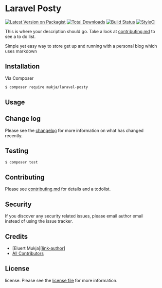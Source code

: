 # Laravel Posty

[![Latest Version on Packagist][ico-version]][link-packagist]
[![Total Downloads][ico-downloads]][link-downloads]
[![Build Status][ico-travis]][link-travis]
[![StyleCI][ico-styleci]][link-styleci]

This is where your description should go. Take a look at [contributing.md](contributing.md) to see a to do list.

Simple yet easy way to store get up and running with a personal blog which uses markdown

## Installation

Via Composer

``` bash
$ composer require mukja/laravel-posty
```

## Usage

## Change log

Please see the [changelog](changelog.md) for more information on what has changed recently.

## Testing

``` bash
$ composer test
```

## Contributing

Please see [contributing.md](contributing.md) for details and a todolist.

## Security

If you discover any security related issues, please email author email instead of using the issue tracker.

## Credits

- [Eluert Mukja][[link-author](https://github.com/Erth0)]
- [All Contributors][link-contributors]

## License

license. Please see the [license file](license.md) for more information.

[ico-version]: https://img.shields.io/packagist/v/mukja/posty.svg?style=flat-square
[ico-downloads]: https://img.shields.io/packagist/dt/mukja/posty.svg?style=flat-square
[ico-travis]: https://img.shields.io/travis/mukja/posty/master.svg?style=flat-square
[ico-styleci]: https://styleci.io/repos/12345678/shield

[link-packagist]: https://packagist.org/packages/mukja/posty
[link-downloads]: https://packagist.org/packages/mukja/posty
[link-travis]: https://travis-ci.org/mukja/posty
[link-styleci]: https://styleci.io/repos/12345678
[link-author]: https://github.com/mukja
[link-contributors]: ../../contributors
